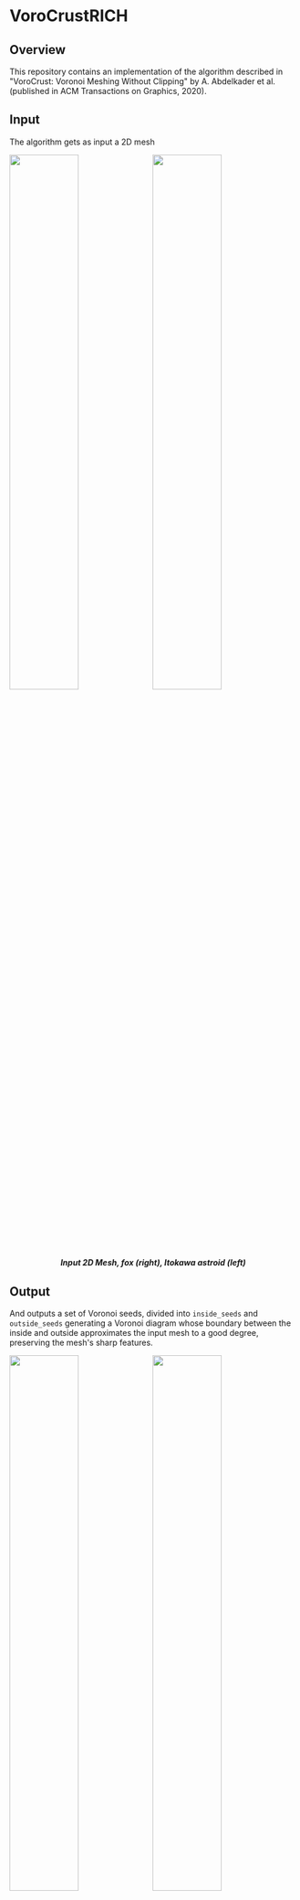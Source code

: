 # VoroCrustRICH
## Overview

This repository contains an implementation of the algorithm described in "VoroCrust: Voronoi Meshing Without Clipping" by A. Abdelkader et al. (published in ACM Transactions on Graphics, 2020). 

## Input
The algorithm gets as input a 2D mesh

<p float="center">
  <img src="./figures/fox_plc.png" width="49%" />
  <img src="./figures/astroid_plc.png" width="49%" /> 
</p>
<center> <h5>Input 2D Mesh, fox (right), Itokawa astroid (left)</h5> </center>

## Output
And outputs a set of Voronoi seeds, divided into `inside_seeds` and `outside_seeds` generating a Voronoi diagram whose boundary between the inside and outside approximates the input mesh to a good degree, preserving the mesh's sharp features. 

<p float="center">
  <img src="./figures/fox_boundary_mesh.png" width="49%" />
  <img src="./figures/astroid_boundary_mesh.png" width="49%" /> 
</p>
<center> <h5>Output: Boundary or Voronoi Diagram, fox (right), Itokawa astroid (left) </h5> </center>

And fills the volume with a random sampled seeds s.t. the volume seeds do not interfere with the 

<p float="center">
  <img src="./figures/fox_volume_mesh.png" width="49%" />
  <img src="./figures/astroid_volume_mesh.png" width="49%" /> 
</p>
<center> <h5>Output: Voronoi Diagram, Volume Mesh, fox (right), Itokawa astroid (left) </h5> </center>

## Steps

### Sharp Features Detection and Boundary Sampling

The first step is the detection of the sharp features and the creation of a discrete representation of the features using a K-D tree for fast nearest neighbors search.

<p float="center">
  <img src="./figures/fox_trees.png" width="49%" />
  <img src="./figures/astroid_trees.png" width="49%" /> 
</p>
<center> <h5> Discrete representation of the features, fox (right), Itokawa astroid (left)</h5> </center>
<center> In blue the sharp vertices, in yellow the sharp edge sampling and in red the face sampling, fox edge sampling have 1e5 points and face sampling with 1e6, and the Itokawa astroid have 1e5 and 1e7 respectively</center>

## Ball Sampling

We then have the sharp vertex, sharp edges and then faces ball sampling, adjusting them iteratively in order to eliminate imprefections and impose a Lipschitzness condition of the cells.

<p float="center">
  <img src="./figures/fox_vertex_balls.png" width="49%" />
  <img src="./figures/astroid_vertex_balls.png" width="49%" /> 
</p>
<center> <h5> After Edge Sampling, fox (right), Itokawa astroid (left) </h5> </center>

<p float="center">
  <img src="./figures/fox_edge_balls.png" width="49%" />
  <img src="./figures/astroid_edge_balls.png" width="49%" /> 
</p>
<center> <h5> After Edge Sampling, fox (right), Itokawa astroid (left) </h5> </center>

<p float="center">
  <img src="./figures/fox_face_balls.png" width="49%" />
  <img src="./figures/astroid_face_balls.png" width="49%" /> 
</p>
<center> <h5> After Face Sampling, fox (right), Itokawa astroid (left) </h5> </center>

## Generation of Boundary Voronoi Seeds

Seeds are then generated via trilateration of three spheres

<p float="center">
  <img src="./figures/fox_seeds.png" width="49%" />
  <img src="./figures/astroid_seeds.png" width="49%" /> 
</p>
<center> <h5> Out Voronoi Seeds, white dots between the spheres, on the other side of the 2D-mesh there are corresponding In Voronoi Seeds, fox (right), Itokawa astroid (left) </h5> </center>

After the generation of the boundary seeds there is generation of the volume Voronoi Seeds.

### Citation

If you find this repository helpful, please consider citing the original paper 

```bibtex
@article{10.1145/3337680,
author = {Abdelkader, Ahmed and Bajaj, Chandrajit L. and Ebeida, Mohamed S. and Mahmoud, Ahmed H. and Mitchell, Scott A. and Owens, John D. and Rushdi, Ahmad A.},
title = {VoroCrust: Voronoi Meshing Without Clipping},
year = {2020},
issue_date = {June 2020},
publisher = {Association for Computing Machinery},
address = {New York, NY, USA},
volume = {39},
number = {3},
issn = {0730-0301},
url = {https://doi.org/10.1145/3337680},
doi = {10.1145/3337680}}
```

### Disclaimer
While I have made every effort to faithfully replicate the algorithm as described in the paper, this implementation is my independent work and may contain differences or assumptions not explicitly stated in the original publication.


## Requirements

The only non-standard packages I used were `pybind11`, `boost`, 'openmp' and `vtk`. The most troublesome one was `vtk` and it is only used for the nice graphical output of the algorithm.

## Credits
Voronoi diagrams were produced using [RICH](https://gitlab.com/eladtan/RICH).
The fox .obj file I took from [PixelMannen](https://clara.io/view/1a03ac6b-d6b5-4c2d-9f1a-c80068311396), the Itokawa astorid I took from [3D Asteroid Catalogue](https://3d-asteroids.space/asteroids/25143-Itokawa).
